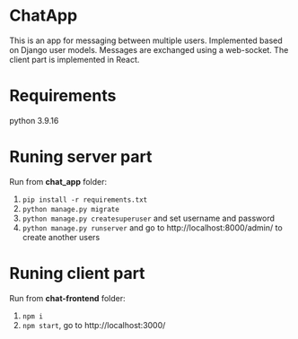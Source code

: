ChatApp
=============
This is an app for messaging between multiple users. Implemented based on Django user models. Messages are exchanged using a web-socket. The client part is implemented in React.

# Requirements
python 3.9.16

# Runing server part
Run from __chat_app__ folder:
1. `pip install -r requirements.txt`
2. `python manage.py migrate`
3. `python manage.py createsuperuser` and set username and password
4. `python manage.py runserver` and go to http://localhost:8000/admin/ to create another users


# Runing client part
Run from __chat-frontend__ folder:
1. `npm i`
2. `npm start`, go to http://localhost:3000/